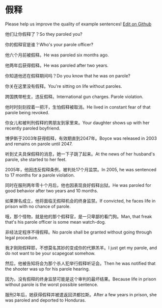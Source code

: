 # 假释

Please help us improve the quality of example sentences! [Edit on Github](https://github.com/jiyushe/jiyu-example-sentence-source/blob/main/chinese/jiashi_1.md)

<p><span class="chinese">他们让你假释了？</span><span class="english">So they paroled you?</span></p>

<p><span class="chinese">你的假释官是谁？</span><span class="english">Who's your parole officer?</span></p>

<p><span class="chinese">他六个月前被假释。</span><span class="english">He was paroled six months ago.</span></p>

<p><span class="chinese">他两年后获得假释。</span><span class="english">He was paroled after two years.</span></p>

<p><span class="chinese">你知道他还在假释期间吗？</span><span class="english">Do you know that he was on parole?</span></p>

<p><span class="chinese">你关在这里没有假释。</span><span class="english">You're sitting on life without paroles.</span></p>

<p><span class="chinese">跨国携带枪支，违反假释。</span><span class="english">International gun charges. Parole violation.</span></p>

<p><span class="chinese">他时时刻刻捏着一把汗，生怕假释被取消。</span><span class="english">He lived in constant fear of that parole being revoked.</span></p>

<p><span class="chinese">你女儿和被判刑假释的男朋友到家里来。</span><span class="english">Your daughter shows up with her recently paroled boyfriend.</span></p>

<p><span class="chinese">博伊斯于2003年获得假释，有效期直到2047年。</span><span class="english">Boyce was released in 2003 and remains on parole until 2047.</span></p>

<p><span class="chinese">听到丈夫具保假释的消息，她一下子跳了起来。</span><span class="english">At the news of her husband's parole, she started to her feet.</span></p>

<p><span class="chinese">2005年，他因违反假释条例，被判处17个月监禁。</span><span class="english">In 2005, he was sentenced to 17 months for a parole violation.</span></p>

<p><span class="chinese">同时在服刑两年零十个月后，他也因表现良好假释出狱。</span><span class="english">He was paroled for good behavior after two years and 10 months.</span></p>

<p><span class="chinese">如果罪名成立，他将面临无假释机会的终身监禁。</span><span class="english">If convicted, he faces life in prison with no chance of parole.</span></p>

<p><span class="chinese">哦，那个怪物，就是他的那个假释官，是一只卑鄙的看门狗。</span><span class="english">Man, that freak that's his parole officer is some mean watch-dog.</span></p>

<p><span class="chinese">非经法定程序不得假释。</span><span class="english">No parole shall be granted without going through legal procedure.</span></p>

<p><span class="chinese">我才刚刚假释耶，不想莫名其妙的变成你的代罪羔羊。</span><span class="english">I just get my parole, and do not want to be your scapegoat somehow.</span></p>

<p><span class="chinese">然后，他被告知将会为那个杀人犯举行假释听证会。</span><span class="english">Then he was notified that the shooter was up for his parole hearing.</span></p>

<p><span class="chinese">因为，没有假释的终身监禁可能是这个审判的最坏结果。</span><span class="english">Because life in prison without parole is the worst possible sentence.</span></p>

<p><span class="chinese">服刑2年后，她获得假释并被遣返回洪都拉斯。</span><span class="english">After a few years in prison, she was paroled and deported to Honduras.</span></p>

